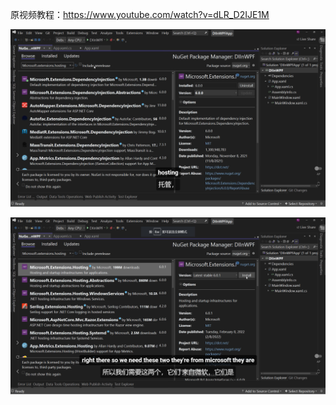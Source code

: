 原视频教程：https://www.youtube.com/watch?v=dLR_D2IJE1M

![image-20230215203531003](WPF%20dotnetcore%20%E4%BE%9D%E8%B5%96%E6%B3%A8%E5%85%A5.assets/image-20230215203531003.png)



![image-20230215203546817](WPF%20dotnetcore%20%E4%BE%9D%E8%B5%96%E6%B3%A8%E5%85%A5.assets/image-20230215203546817.png)